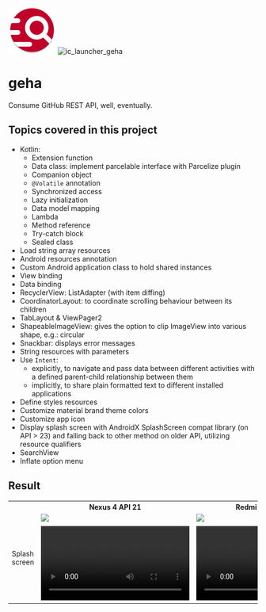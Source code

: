 ![ic_launcher_geha](app/src/main/res/mipmap-xhdpi/ic_launcher_geha_round.png?raw=true) ![ic_launcher_geha](https://user-images.githubusercontent.com/29587914/182734052-23e204a1-4a95-4911-81df-270af408f08c.png)

# geha

Consume GitHub REST API, well, eventually.

## Topics covered in this project

- Kotlin:
    - Extension function
    - Data class: implement parcelable interface with Parcelize plugin
    - Companion object
    - `@Volatile` annotation
    - Synchronized access
    - Lazy initialization
    - Data model mapping
    - Lambda
    - Method reference
    - Try-catch block
    - Sealed class
- Load string array resources
- Android resources annotation
- Custom Android application class to hold shared instances
- View binding
- Data binding
- RecyclerView: ListAdapter (with item diffing)
- CoordinatorLayout: to coordinate scrolling behaviour between its children
- TabLayout & ViewPager2
- ShapeableImageView: gives the option to clip ImageView into various shape, e.g.: circular
- Snackbar: displays error messages
- String resources with parameters
- Use `Intent`:
    - explicitly, to navigate and pass data between different activities with a defined parent-child
      relationship between them
    - implicitly, to share plain formatted text to different installed applications
- Define styles resources
- Customize material brand theme colors
- Customize app icon
- Display splash screen with AndroidX SplashScreen compat library (on API > 23) and falling back to
  other method on older API, utilizing resource qualifiers
- SearchView
- Inflate option menu

## Result

<table>
  <tr>
    <th></th>
    <th>Nexus 4 API 21</th>
    <th>Redmi Note 4 API 24</th>
  </tr>
  <tr>
   <td rowspan="2">Splash screen</td>
    <td>
      <img src="https://user-images.githubusercontent.com/29587914/182738849-34049d9d-6d4b-430b-a366-715ba9167bac.png" />
    </td>
    <td>
      <img src="https://user-images.githubusercontent.com/29587914/182735902-48c0ab09-b689-4bed-a181-2ea71b8368c6.jpg" />
    </td>
  </tr>
 <tr>
    <td>
      <video src="https://user-images.githubusercontent.com/29587914/182738896-a6326819-a3f5-45ed-8c7b-c18b86182333.webm"></video>
    </td>
    <td>
      <video src="https://user-images.githubusercontent.com/29587914/182735906-fed0eb60-6b46-460b-b646-bc69fc287893.mp4"></video>
    </td>
  </tr>
</table>
